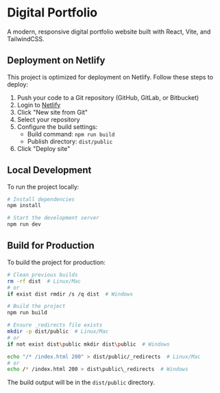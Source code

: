 # Digital Portfolio

A modern, responsive digital portfolio website built with React, Vite, and TailwindCSS.

## Deployment on Netlify

This project is optimized for deployment on Netlify. Follow these steps to deploy:

1. Push your code to a Git repository (GitHub, GitLab, or Bitbucket)
2. Login to [Netlify](https://www.netlify.com/)
3. Click "New site from Git"
4. Select your repository
5. Configure the build settings:
   - Build command: `npm run build`
   - Publish directory: `dist/public`
6. Click "Deploy site"

## Local Development

To run the project locally:

```bash
# Install dependencies
npm install

# Start the development server
npm run dev
```

## Build for Production

To build the project for production:

```bash
# Clean previous builds
rm -rf dist  # Linux/Mac
# or
if exist dist rmdir /s /q dist  # Windows

# Build the project
npm run build

# Ensure _redirects file exists
mkdir -p dist/public  # Linux/Mac
# or
if not exist dist\public mkdir dist\public  # Windows

echo "/* /index.html 200" > dist/public/_redirects  # Linux/Mac
# or
echo /* /index.html 200 > dist\public\_redirects  # Windows
```

The build output will be in the `dist/public` directory. 